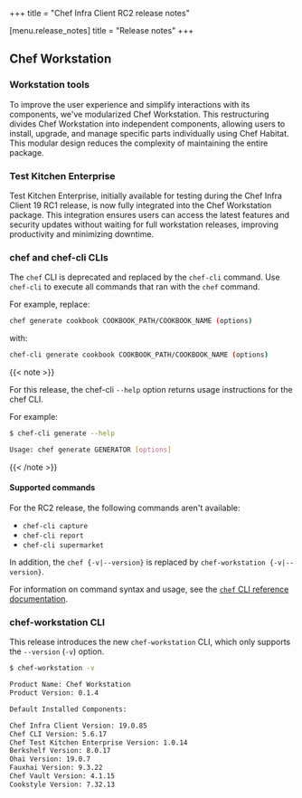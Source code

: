 +++
title = "Chef Infra Client RC2 release notes"

[menu.release_notes]
title = "Release notes"
+++

## Chef Workstation

### Workstation tools

To improve the user experience and simplify interactions with its components, we've modularized Chef Workstation. This restructuring divides Chef Workstation into independent components, allowing users to install, upgrade, and manage specific parts individually using Chef Habitat. This modular design reduces the complexity of maintaining the entire package.

### Test Kitchen Enterprise

Test Kitchen Enterprise, initially available for testing during the Chef Infra Client 19 RC1 release, is now fully integrated into the Chef Workstation package. This integration ensures users can access the latest features and security updates without waiting for full workstation releases, improving productivity and minimizing downtime.

### chef and chef-cli CLIs

The `chef` CLI is deprecated and replaced by the `chef-cli` command. Use `chef-cli` to execute all commands that ran with the `chef` command.

For example, replace:

```sh
chef generate cookbook COOKBOOK_PATH/COOKBOOK_NAME (options)
```

with:

```sh
chef-cli generate cookbook COOKBOOK_PATH/COOKBOOK_NAME (options)
```

{{< note >}}

For this release, the chef-cli `--help` option returns usage instructions for the chef CLI.

For example:

```sh
$ chef-cli generate --help

Usage: chef generate GENERATOR [options]
```

{{< /note >}}

#### Supported commands

For the RC2 release, the following commands aren't available:

- `chef-cli capture`
- `chef-cli report`
- `chef-cli supermarket`

In addition, the `chef {-v|--version}` is replaced by `chef-workstation {-v|--version}`.

For information on command syntax and usage, see the [`chef` CLI reference documentation](https://docs.chef.io/workstation/ctl_chef/).

### chef-workstation CLI

This release introduces the new `chef-workstation` CLI, which only supports the `--version` (`-v`) option.

```sh
$ chef-workstation -v

Product Name: Chef Workstation
Product Version: 0.1.4

Default Installed Components:

Chef Infra Client Version: 19.0.85
Chef CLI Version: 5.6.17
Chef Test Kitchen Enterprise Version: 1.0.14
Berkshelf Version: 8.0.17
Ohai Version: 19.0.7
Fauxhai Version: 9.3.22
Chef Vault Version: 4.1.15
Cookstyle Version: 7.32.13
```
